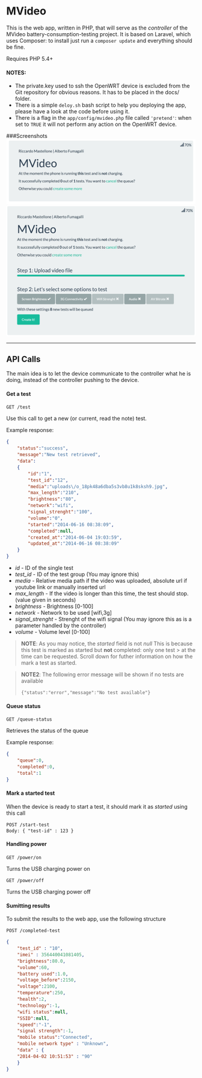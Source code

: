 MVideo
=====================

This is the web app, written in PHP, that will serve as the *controller* of the MVideo battery-consumption-testing project.
It is based on Laravel, which uses Composer: to install just run a `composer update` and everything should be fine.

Requires PHP 5.4+

#### NOTES: 
- The private.key used to ssh the OpenWRT device is excluded from the Git repository for obvious reasons. It has to be placed in the docs/ folder.
- There is a simple `deloy.sh` bash script to help you deploying the app, please have a look at the code before using it.
- There is a flag in the `app/config/mvideo.php` file called `'pretend'`: when set to `TRUE` it will not perform any action on the OpenWRT device.



###Screenshots
![Screenshot1](/docs/screenshots/screenshot-1.png?raw=true)
![Screenshot2](/docs/screenshots/screenshot-2.png?raw=true)


----------
API Calls
---------
The main idea is to let the device communicate to the controller what he is doing, instead of the controller pushing to the device.


#### <i class="icon-file"></i> Get a test
``` 
GET /test
```
Use this call to get a new (or current, read the note) test.

Example response:
```json
{
    "status":"success",
    "message":"New test retrieved",
    "data":
	{
	    "id":"1",
	    "test_id":"12",
	    "media":"uploads\/o_18pk48a6dba5s3vb8u1k8sksh9.jpg",
	    "max_length":"210",
	    "brightness":"80",
	    "network":"wifi",
	    "signal_strenght":"100",
	    "volume":"0",
	    "started":"2014-06-16 08:38:09",
	    "completed":null,
	    "created_at":"2014-06-04 19:03:59",
	    "updated_at":"2014-06-16 08:38:09"
	}
}
```
- *id* -  ID of the single test
- *test_id* - ID of the test group (You may ignore this)
- *media* - Relative media path if the video was uploaded, absolute url if youtube link or manually inserted url
- *max_length* - If the video is longer than this time, the test should stop. (value given in seconds)
- *brightness* - Brightness [0-100]
- *network* - Network to be used [wifi,3g]
- *signal_strenght* - Strenght of the wifi signal (You may ignore this as is a parameter handled by the controller)
- *volume* - Volume level [0-100]

> **NOTE**: As you may notice, the *started* field is not *null*
> This is because this test is marked as started but **not** completed: only one test > at the time can be requested.
> Scroll down for futher information on how the mark a test as started.


> **NOTE2**: The following error message will be shown if no tests are available
>```
> {"status":"error","message":"No test available"}
> ```

#### <i class="icon-search"></i> Queue status
``` 
GET /queue-status
```
Retrieves the status of the queue

Example response:
```json
{
    "queue":0,
    "completed":0,
    "total":1
}
```

#### <i class="icon-pencil"></i> Mark a started test

When the device is ready to start a test, it should mark it as *started* using this call
``` 
POST /start-test
Body: { "test-id" : 123 }
```

#### <i class="icon-off"></i> Handling power
``` 
GET /power/on
```
Turns the USB charging power on

``` 
GET /power/off
```
Turns the USB charging power off

#### <i class="icon-cloud"></i> Sumitting results
To submit the results to the web app, use the following structure
``` 
POST /completed-test
``` 
``` json
{ 
    "test_id" : "10",
    "imei" : 356440041081405,
    "brightness":80.0,
    "volume":60,
    "battery used":1.0,
    "voltage_before":2150,
    "voltage":2100,
    "temperature":250,
    "health":2,
    "technology":-1,
    "wifi status":null,
    "SSID":null,
    "speed":"-1",
    "signal strength":-1,
    "mobile status":"Connected",
    "mobile network type" : "Unknown",
    "data" : {
	"2014-04-02 10:51:53" : "90"
    }
}
```
